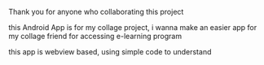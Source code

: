 Thank you for anyone who collaborating this project

this Android App is for my collage project, i wanna make an easier app for my collage friend for accessing e-learning program

this app is webview based, using simple code to understand
